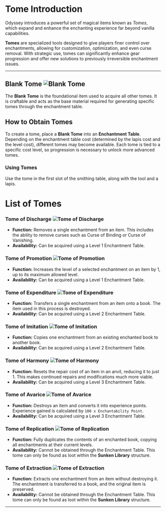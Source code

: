 # Tome Introduction

Odyssey introduces a powerful set of magical items known as *Tomes*, which expand and enhance the enchanting experience far beyond vanilla capabilities.

**Tomes** are specialized tools designed to give players finer control over enchantments, allowing for customization, optimization, and even curse removal. With strategic use, tomes can significantly enhance gear progression and offer new solutions to previously irreversible enchantment issues.

--- 

## Blank Tome <img src="../images/blank_tome.png" class="pixel-art large inline" alt="Blank Tome">

The **Blank Tome** is the foundational item used to acquire all other tomes. It is craftable and acts as the base material required for generating specific tomes through the enchantment table.

## How to Obtain Tomes

To create a tome, place a **Blank Tome** into an **Enchantment Table**. Depending on the enchantment table cost (determined by the lapis cost and the level cost), different tomes may become available. Each tome is tied to a specific cost level, so progression is necessary to unlock more advanced tomes.

### Using Tomes

Use the tome in the first slot of the smithing table, along with the tool and a lapis.

# List of Tomes

### Tome of Discharge <img src="../images/tome_of_discharge.png" class="pixel-art large inline" alt="Tome of Discharge">

* **Function:** Removes a single enchantment from an item. This includes the ability to remove curses such as Curse of Binding or Curse of Vanishing.
* **Availability:** Can be acquired using a Level 1 Enchantment Table.

### Tome of Promotion <img src="../images/tome_of_promotion.png" class="pixel-art large inline" alt="Tome of Promotion">

* **Function:** Increases the level of a selected enchantment on an item by 1, up to its maximum allowed level.
* **Availability:** Can be acquired using a Level 1 Enchantment Table.

### Tome of Expenditure <img src="../images/tome_of_expenditure.png" class="pixel-art large inline" alt="Tome of Expenditure">

* **Function:** Transfers a single enchantment from an item onto a book. The item used in this process is destroyed.
* **Availability:** Can be acquired using a Level 2 Enchantment Table.

### Tome of Imitation <img src="../images/tome_of_imitation.png" class="pixel-art large inline" alt="Tome of Imitation">

* **Function:** Copies one enchantment from an existing enchanted book to another book.
* **Availability:** Can be acquired using a Level 2 Enchantment Table.

### Tome of Harmony <img src="../images/tome_of_harmony.png" class="pixel-art large inline" alt="Tome of Harmony">

* **Function:** Resets the repair cost of an item in an anvil, reducing it to just 1. This makes continued repairs and modifications much more viable.
* **Availability:** Can be acquired using a Level 3 Enchantment Table.

### Tome of Avarice <img src="../images/tome_of_avarice.png" class="pixel-art large inline" alt="Tome of Avarice">

* **Function:** Destroys an item and converts it into experience points. Experience gained is calculated by `100 x Enchantability Point`. 
* **Availability:** Can be acquired using a Level 3 Enchantment Table.

### Tome of Replication <img src="../images/tome_of_replication.png" class="pixel-art large inline" alt="Tome of Replication">

* **Function:** Fully duplicates the contents of an enchanted book, copying all enchantments at their current levels.
* **Availability:** Cannot be obtained through the Enchantment Table. This tome can only be found as loot within the **Sunken Library** structure.

### Tome of Extraction <img src="../images/tome_of_extraction.png" class="pixel-art large inline" alt="Tome of Extraction">

* **Function:** Extracts one enchantment from an item without destroying it. The enchantment is transferred to a book, and the original item is preserved.
* **Availability:** Cannot be obtained through the Enchantment Table. This tome can only be found as loot within the **Sunken Library** structure.

---


